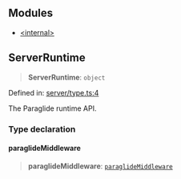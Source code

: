 ## Modules

- [\<internal\>](-internal-.md)

## ServerRuntime

> **ServerRuntime**: `object`

Defined in: [server/type.ts:4](https://github.com/opral/monorepo/tree/main/inlang/packages/paraglide/paraglide-js/src/compiler/server/type.ts)

The Paraglide runtime API.

### Type declaration

#### paraglideMiddleware

> **paraglideMiddleware**: [`paraglideMiddleware`](-internal-.md#paraglidemiddleware)
